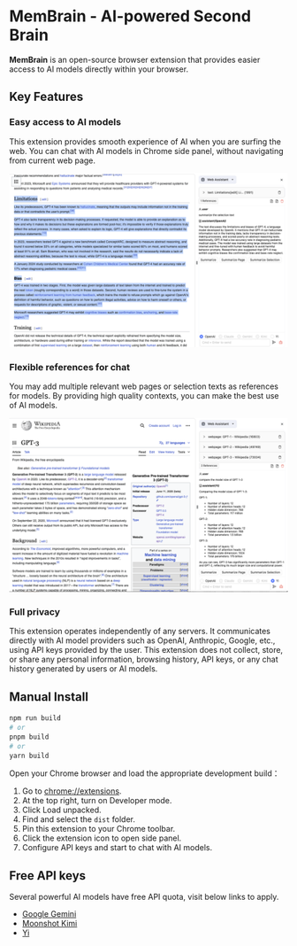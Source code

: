 # MemBrain - AI-powered Second Brain

**MemBrain** is an open-source browser extension that provides easier access to AI models directly within your browser.

## Key Features

### Easy access to AI models

This extension provides smooth experience of AI when you are surfing the web.
You can chat with AI models in Chrome side panel, without navigating from current web page.

![screenshot-2](docs/images/screenshot-2.png)

### Flexible references for chat

You may add multiple relevant web pages or selection texts as references for models.
By providing high quality contexts, you can make the best use of AI models.

![screenshot-1](docs/images/screenshot-1.png)

### Full privacy

This extension operates independently of any servers.
It communicates directly with AI model providers such as OpenAI, Anthropic, Google, etc., using API keys provided by the user.
This extension does not collect, store, or share any personal information, browsing history, API keys, or any chat history generated by users or AI models.

## Manual Install

```bash
npm run build
# or
pnpm build
# or
yarn build
```

Open your Chrome browser and load the appropriate development build：

1. Go to [chrome://extensions](chrome://extensions).
2. At the top right, turn on Developer mode.
3. Click Load unpacked.
4. Find and select the `dist` folder.
5. Pin this extension to your Chrome toolbar.
6. Click the extension icon to open side panel.
7. Configure API keys and start to chat with AI models.

## Free API keys

Several powerful AI models have free API quota, visit below links to apply.

- [Google Gemini](https://docs.anthropic.com/claude/reference/getting-started-with-the-api)
- [Moonshot Kimi](https://platform.moonshot.cn/)
- [Yi](https://platform.lingyiwanwu.com/playground)
